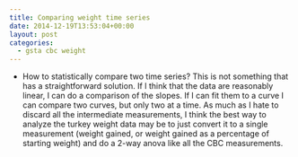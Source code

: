 ```yaml
---
title: Comparing weight time series
date: 2014-12-19T13:53:04+00:00
layout: post
categories:
  - gsta cbc weight
---
```

  * How to statistically compare two time series? This is not something that has a straightforward solution. If I think that the data are reasonably linear, I can do a comparison of the slopes. If I can fit them to a curve I can compare two curves, but only two at a time. As much as I hate to discard all the intermediate measurements, I think the best way to analyze the turkey weight data may be to just convert it to a single measurement (weight gained, or weight gained as a percentage of starting weight) and do a 2-way anova like all the CBC measurements.
